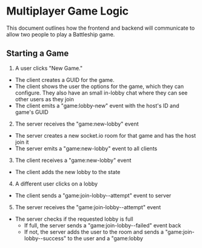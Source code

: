 # Multiplayer Game Logic

This document outlines how the frontend and backend will communicate to allow two people to play a Battleship game.

## Starting a Game

1. A user clicks "New Game."
  - The client creates a GUID for the game.
  - The client shows the user the options for the game, which they can configure. They also have an small in-lobby chat where they can see other users as they join
  - The client emits a "game:lobby-new" event with the host's ID and game's GUID
2. The server receives the "game:new-lobby" event
  - The server creates a new socket.io room for that game and has the host join it
  - The server emits a "game:new-lobby" event to all clients
3. The client receives a "game:new-lobby" event
  - The client adds the new lobby to the state
4. A different user clicks on a lobby
  - The client sends a "game:join-lobby--attempt" event to server
5. The server receives the "game:join-lobby--attempt" event
  - The server checks if the requested lobby is full
    - If full, the server sends a "game:join-lobby--failed" event back
    - If not, the server adds the user to the room and sends a "game:join-lobby--success" to the user and a "game:lobby
